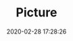 ---
weight: 1
images:
- /images/edited/28.jpeg
title: Picture
date: 2020-02-28 17:28:26
tags: [luminarneo,work,pixel3xl]
---